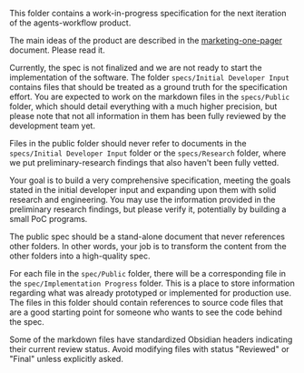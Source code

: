 This folder contains a work-in-progress specification for the next iteration of the agents-workflow product.

The main ideas of the product are described in the [marketing-one-pager](../../docs/marketing-one-pager.md) document. Please read it.

Currently, the spec is not finalized and we are not ready to start the implementation of the software. The folder `specs/Initial Developer Input` contains files that should be treated as a ground truth for the specification effort. You are expected to work on the markdown files in the `specs/Public` folder, which should detail everything with a much higher precision, but please note that not all information in them has been fully reviewed by the development team yet.

Files in the public folder should never refer to documents in the `specs/Initial Developer Input` folder or the `specs/Research` folder, where we put preliminary-research findings that also haven't been fully vetted.

Your goal is to build a very comprehensive specification, meeting the goals stated in the initial developer input and expanding upon them with solid research and engineering. You may use the information provided in the preliminary research findings, but please verify it, potentially by building a small PoC programs.

The public spec should be a stand-alone document that never references other folders. In other words, your job is to transform the content from the other folders into a high-quality spec.

For each file in the `spec/Public` folder, there will be a corresponding file in the `spec/Implementation Progress` folder. This is a place to store information regarding what was already prototyped or implemented for production use. The files in this folder should contain references to source code files that are a good starting point for someone who wants to see the code behind the spec.

Some of the markdown files have standardized Obsidian headers indicating their current review status. Avoid modifying files with status "Reviewed" or "Final" unless explicitly asked.